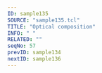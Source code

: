 ```yaml
---
ID: sample135
SOURCE: "sample135.tcl"
TITLE: "Optical composition"
INFO: " "
RELATED: ""
seqNo: 57
prevID: sample134
nextID: sample136
---
```

